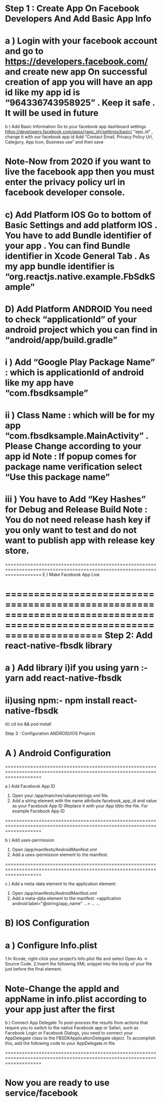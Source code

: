 Step 1 : Create App On Facebook Developers And Add Basic App Info
=========================================================================================================================
a ) Login with your facebook account and go to https://developers.facebook.com/ and create new app
On successful creation of app you will have an app id like my app id is “964336743958925” . Keep it safe . It will be used in future
=========================================================================================================================
b ) Add Basic Information
Go to your facebook app dashboard settings https://developers.facebook.com/apps/{app_id}/settings/basic/
“app_id” , change it with our facebook app id
Add “Contact Email, Privacy Policy Url, Category, App Icon, Business use” and then save

Note-Now from 2020 if you want to live the facebook app then you must enter the privacy policy url in facebook developer console.
=========================================================================================================================
c) Add Platform IOS
Go to bottom of Basic Settings and add platform IOS . You have to add Bundle identifier of your app . You can find Bundle identifier in Xcode General Tab . As my app bundle identifier is “org.reactjs.native.example.FbSdkSample”
=========================================================================================================================
D) Add Platform ANDROID
You need to check “applicationId” of your android project which you can find in “android/app/build.gradle”
=========================================================================================================================
i ) Add “Google Play Package Name” : which is applicationId of android like my app have “com.fbsdksample”
=========================================================================================================================
ii ) Class Name : which will be for my app “com.fbsdksample.MainActivity” . Please Change according to your app id
Note : If popup comes for package name verification select “Use this package name”
=========================================================================================================================
iii ) You have to Add “Key Hashes” for Debug and Release Build
Note : You do not need release hash key if you only want to test and do not want to publish app with release key store.
=========================================================================================================================
=========================================================================================================================
E ) Make Facebook App Live


=========================================================================================================================
Step 2: Add react-native-fbsdk library
=========================================================================================================================
a ) Add library
i)if you using yarn :-
yarn add react-native-fbsdk
=========================================================================================================================
ii)using npm:-
npm install react-native-fbsdk
=========================================================================================================================
iii) cd ios && pod install

Step 3 : Configuration ANDROID/IOS Projects

A ) Android Configuration
=========================================================================================================================
=========================================================================================================================

a ) Add Facebook App ID
1. Open your /app/main/res/values/strings.xml file.
2. Add a string element with the name attribute facebook_app_id and value as your Facebook App ID (Replace it with your App Id)to the file. For example
<string name="facebook_app_id">Facebook App ID</string>

=========================================================================================================================

b ) Add uses-permission
1. Open /app/manifests/AndroidManifest.xml
2. Add a uses-permission element to the manifest:
<uses-permission android:name="android.permission.INTERNET"/>

=========================================================================================================================

c ) Add a meta-data element to the application element:
1. Open /app/manifests/AndroidManifest.xml
2. Add a meta-data element to the manifest:
<application android:label="@string/app_name" ...>
    ...
    <meta-data android:name="com.facebook.sdk.ApplicationId" android:value="@string/facebook_app_id"/>
    ...
</application>

B) IOS Configuration
=========================================================================================================================
a ) Configure Info.plist
=========================================================================================================================
1.In Xcode, right-click your project’s Info.plist file and select Open As -> Source Code.
2.Insert the following XML snippet into the body of your file just before the final </dict> element.

Note-Change the appId and appName in info.plist according to your app just after the first <dict>
=========================================================================================================================
b ) Connect App Delegate
To post-process the results from actions that require you to switch to the native Facebook app or Safari, such as Facebook Login or Facebook Dialogs, you need to connect your AppDelegate class to the FBSDKApplicationDelegate object. To accomplish this, add the following code to your AppDelegate.m file.

=========================================================================================================================

Now you are ready to use service/facebook
=========================================================================================================================





